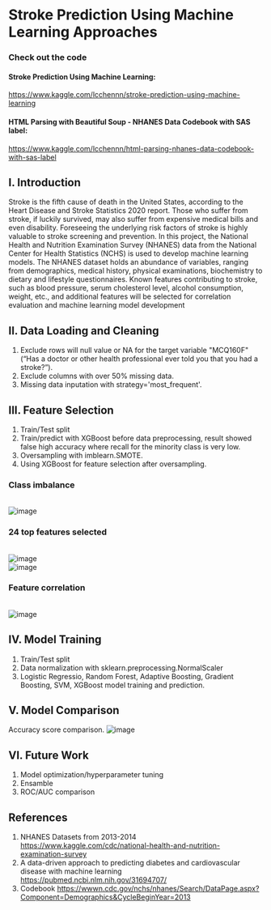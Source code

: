 # Stroke Prediction Using Machine Learning Approaches

### Check out the code
#### Stroke Prediction Using Machine Learning:
https://www.kaggle.com/lcchennn/stroke-prediction-using-machine-learning
#### HTML Parsing with Beautiful Soup - NHANES Data Codebook with SAS label:
https://www.kaggle.com/lcchennn/html-parsing-nhanes-data-codebook-with-sas-label

## I. Introduction
Stroke is the fifth cause of death in the United States, according to the Heart Disease and Stroke Statistics 2020 report. Those who suffer from stroke, if luckily survived, may also suffer from expensive medical bills and even disability. Foreseeing the underlying risk factors of stroke is highly valuable to stroke screening and prevention. In this project, the National Health and Nutrition Examination Survey (NHANES) data from the National Center for Health Statistics (NCHS) is used to develop machine learning models. The NHANES dataset holds an abundance of variables, ranging from demographics, medical history, physical examinations, biochemistry to dietary and lifestyle questionnaires. Known features contributing to stroke, such as blood pressure, serum cholesterol level, alcohol consumption, weight, etc., and additional features will be selected for correlation evaluation and machine learning model development

## II. Data Loading and Cleaning
1. Exclude rows will null value or NA for the target variable "MCQ160F" (“Has a doctor or other health professional ever told you that you had a stroke?”).
2. Exclude columns with over 50% missing data.
3. Missing data inputation with strategy='most_frequent'.

## III. Feature Selection
1. Train/Test split
2. Train/predict with XGBoost before data preprocessing, result showed false high accuracy where recall for the minority class is very low.
3. Oversampling with imblearn.SMOTE.
4. Using XGBoost for feature selection after oversampling.

### Class imbalance
<br>![image](https://user-images.githubusercontent.com/52438350/111051627-5de82880-8409-11eb-8005-b84459673291.png)

### 24 top features selected
<br>![image](https://user-images.githubusercontent.com/52438350/111051229-6723c600-8406-11eb-810c-d9eaae6d4e52.png)
<br>![image](https://user-images.githubusercontent.com/52438350/111051618-41e48700-8409-11eb-8fd4-d60754fc8c8f.png)

### Feature correlation
<br>![image](https://user-images.githubusercontent.com/52438350/111051240-7c005980-8406-11eb-8438-fad1f162e128.png)

## IV. Model Training
1. Train/Test split
2. Data normalization with sklearn.preprocessing.NormalScaler
3. Logistic Regressio, Random Forest, Adaptive Boosting, Gradient Boosting, SVM, XGBoost model training and prediction.

## V. Model Comparison
Accuracy score comparison.
![image](https://user-images.githubusercontent.com/52438350/111051245-90445680-8406-11eb-898f-775861bb53b5.png)

## VI. Future Work
1. Model optimization/hyperparameter tuning
2. Ensamble
3. ROC/AUC comparison

## References
1. NHANES Datasets from 2013-2014
https://www.kaggle.com/cdc/national-health-and-nutrition-examination-survey
2. A data-driven approach to predicting diabetes and cardiovascular disease with machine learning
https://pubmed.ncbi.nlm.nih.gov/31694707/
3. Codebook
https://wwwn.cdc.gov/nchs/nhanes/Search/DataPage.aspx?Component=Demographics&CycleBeginYear=2013

